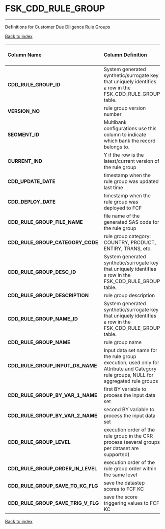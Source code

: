 # FSK_CDD_RULE_GROUP

---

Definitions for Customer Due Diligence Rule Groups

[Back to index](./index.md)

| Column Name                        | Column Definition                                                                                                                   | Column Data Type   | Column Null Option   | PK   | FK   |
|:-----------------------------------|:------------------------------------------------------------------------------------------------------------------------------------|:-------------------|:---------------------|:-----|:-----|
| **CDD_RULE_GROUP_ID**              | System generated synthetic/surrogate key that uniquely identifies a row in the  FSK_CDD_RULE_GROUP table.                           | VARCHAR2(32)       | Not Null             | Yes  | No   |
| **VERSION_NO**                     | rule group version number                                                                                                           | NUMBER(10)         | Not Null             | Yes  | No   |
| **SEGMENT_ID**                     | Multibank configurations use this column to indicate which bank the record belongs to.                                              | VARCHAR2(128)      | Not Null             | Yes  | No   |
| **CURRENT_IND**                    | Y if the row is the latest/current version of the rule group                                                                        | CHAR(1)            | Null                 | No   | No   |
| **CDD_UPDATE_DATE**                | timestamp when  the rule group was updated last time                                                                                | DATE               | Not Null             | No   | No   |
| **CDD_DEPLOY_DATE**                | timestamp when  the rule group was deployed to FCF                                                                                  | DATE               | Not Null             | No   | No   |
| **CDD_RULE_GROUP_FILE_NAME**       | file name of the generated SAS code for the rule group                                                                              | VARCHAR2(128)      | Not Null             | No   | No   |
| **CDD_RULE_GROUP_CATEGORY_CODE**   | rule group category: COUNTRY, PRODUCT, ENTIRY, TRANS, etc.                                                                          | VARCHAR2(32)       | Not Null             | No   | No   |
| **CDD_RULE_GROUP_DESC_ID**         | System generated synthetic/surrogate key that uniquely identifies a row in the  FSK_CDD_RULE_GROUP table.                           | VARCHAR2(32)       | Not Null             | No   | No   |
| **CDD_RULE_GROUP_DESCRIPTION**     | rule group description                                                                                                              | VARCHAR2(100)      | Not Null             | No   | No   |
| **CDD_RULE_GROUP_NAME_ID**         | System generated synthetic/surrogate key that uniquely identifies a row in the  FSK_CDD_RULE_GROUP table.                           | VARCHAR2(32)       | Not Null             | No   | No   |
| **CDD_RULE_GROUP_NAME**            | rule group name                                                                                                                     | VARCHAR2(100)      | Not Null             | No   | No   |
| **CDD_RULE_GROUP_INPUT_DS_NAME**   | Input data set name for the rule group execution, used only for Attribute and Category rule groups, NULL for aggregated rule groups | VARCHAR2(32)       | Null                 | No   | No   |
| **CDD_RULE_GROUP_BY_VAR_1_NAME**   | first BY variable to process the input data set                                                                                     | VARCHAR2(32)       | Null                 | No   | No   |
| **CDD_RULE_GROUP_BY_VAR_2_NAME**   | second BY variable to process the input data set                                                                                    | VARCHAR2(32)       | Null                 | No   | No   |
| **CDD_RULE_GROUP_LEVEL**           | execution order of the rule group in the CRR process (several groups per dataset are supported)                                     | NUMBER(10)         | Null                 | No   | No   |
| **CDD_RULE_GROUP_ORDER_IN_LEVEL**  | execution order of the rule group order within the same level                                                                       | NUMBER(10)         | Null                 | No   | No   |
| **CDD_RULE_GROUP_SAVE_TO_KC_FLG**  | save the datastep scores to FCF KC                                                                                                  | CHAR(1)            | Null                 | No   | No   |
| **CDD_RULE_GROUP_SAVE_TRIG_V_FLG** | save the score triggering values to FCF KC                                                                                          | CHAR(1)            | Null                 | No   | No   |

[Back to index](./index.md)